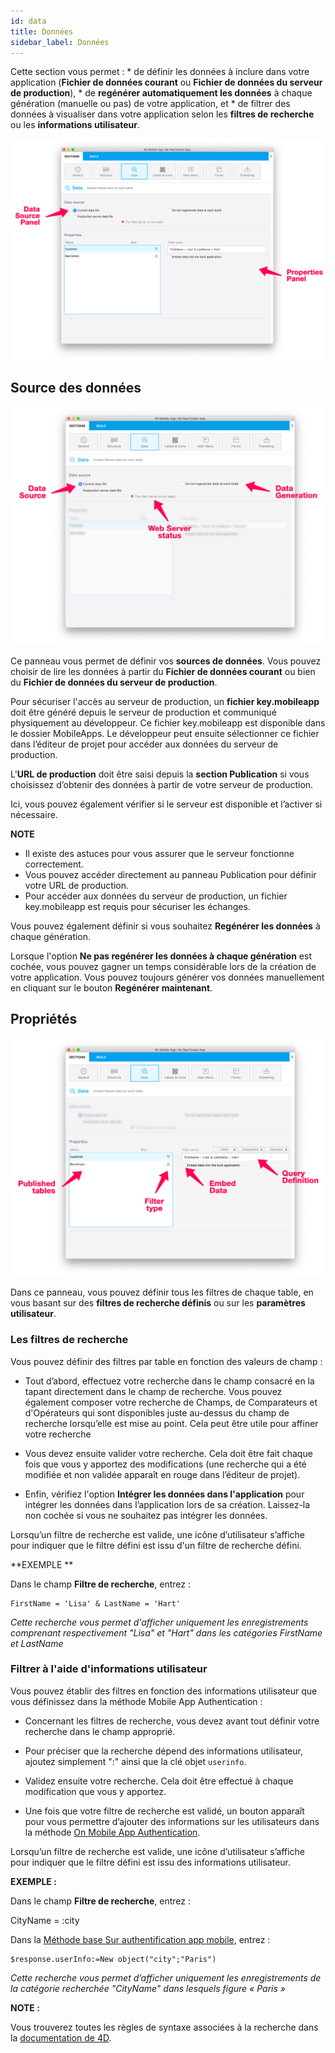 ```yaml
---
id: data
title: Données
sidebar_label: Données
---
```

Cette section vous permet : * de définir les données à inclure dans votre application (**Fichier de données courant** ou **Fichier de données du serveur de production**), * de **regénérer automatiquement les données** à chaque génération (manuelle ou pas) de votre application, et * de filtrer des données à visualiser dans votre application selon les **filtres de recherche** ou les **informations utilisateur**.

![Data section](assets/project-editor/Data-tab-4D-for-iOS.png)

## Source des données

![Data section](assets/project-editor/Data-source-panel-4D-for-iOS.png)

Ce panneau vous permet de définir vos **sources de données**. Vous pouvez choisir de lire les données à partir du **Fichier de données courant** ou bien du **Fichier de données du serveur de production**.

Pour sécuriser l'accès au serveur de production, un **fichier key.mobileapp** doit être généré depuis le serveur de production et communiqué physiquement au développeur. Ce fichier key.mobileapp est disponible dans le dossier MobileApps. Le développeur peut ensuite sélectionner ce fichier dans l’éditeur de projet pour accéder aux données du serveur de production.

L'**URL de production** doit être saisi depuis la **section Publication** si vous choisissez d’obtenir des données à partir de votre serveur de production.

Ici, vous pouvez également vérifier si le serveur est disponible et l’activer si nécessaire.<div class = "tips"> 

**NOTE**

* Il existe des astuces pour vous assurer que le serveur fonctionne correctement.
* Vous pouvez accéder directement au panneau Publication pour définir votre URL de production.
* Pour accéder aux données du serveur de production, un fichier key.mobileapp est requis pour sécuriser les échanges.</div> 

Vous pouvez également définir si vous souhaitez **Regénérer les données** à chaque génération.

Lorsque l'option **Ne pas regénérer les données à chaque génération** est cochée, vous pouvez gagner un temps considérable lors de la création de votre application. Vous pouvez toujours générer vos données manuellement en cliquant sur le bouton **Regénérer maintenant**.

## Propriétés

![Data section](assets/project-editor/Properties-Panel-4D-for-iOS.png)

Dans ce panneau, vous pouvez définir tous les filtres de chaque table, en vous basant sur des **filtres de recherche définis** ou sur les **paramètres utilisateur**.

### Les filtres de recherche

Vous pouvez définir des filtres par table en fonction des valeurs de champ :

* Tout d’abord, effectuez votre recherche dans le champ consacré en la tapant directement dans le champ de recherche. Vous pouvez également composer votre recherche de Champs, de Comparateurs et d'Opérateurs qui sont disponibles juste au-dessus du champ de recherche lorsqu’elle est mise au point. Cela peut être utile pour affiner votre recherche

* Vous devez ensuite valider votre recherche. Cela doit être fait chaque fois que vous y apportez des modifications (une recherche qui a été modifiée et non validée apparaît en rouge dans l’éditeur de projet).

* Enfin, vérifiez l'option **Intégrer les données dans l'application** pour intégrer les données dans l’application lors de sa création. Laissez-la non cochée si vous ne souhaitez pas intégrer les données.

Lorsqu’un filtre de recherche est valide, une icône d’utilisateur s’affiche pour indiquer que le filtre défini est issu d'un filtre de recherche défini.<div class = "tips"> 

**EXEMPLE **

Dans le champ **Filtre de recherche**, entrez :

    FirstName = 'Lisa' & LastName = 'Hart'

*Cette recherche vous permet d'afficher uniquement les enregistrements comprenant respectivement "Lisa" et "Hart" dans les catégories FirstName et LastName*</div> 

### Filtrer à l'aide d'informations utilisateur

Vous pouvez établir des filtres en fonction des informations utilisateur que vous définissez dans la méthode Mobile App Authentication :

* Concernant les filtres de recherche, vous devez avant tout définir votre recherche dans le champ approprié.

* Pour préciser que la recherche dépend des informations utilisateur, ajoutez simplement ":" ainsi que la clé objet `userinfo`.

* Validez ensuite votre recherche. Cela doit être effectué à chaque modification que vous y apportez.

* Une fois que votre filtre de recherche est validé, un bouton apparaît pour vous permettre d’ajouter des informations sur les utilisateurs dans la méthode [On Mobile App Authentication](http://doc.4d.com/4Dv17R3/4D/17-R3/On-Mobile-App-Authentication-database-method.301-3906587.en.html).

Lorsqu’un filtre de recherche est valide, une icône d’utilisateur s’affiche pour indiquer que le filtre défini est issu des informations utilisateur.<div class = "tips"> 

**EXEMPLE :**

Dans le champ **Filtre de recherche**, entrez :

CityName = :city

Dans la [Méthode base Sur authentification app mobile](http://doc.4d.com/4Dv17R3/4D/17-R3/On-Mobile-App-Authentication-database-method.301-3906587.en.html), entrez :

    $response.userInfo:=New object("city";"Paris")

*Cette recherche vous permet d’afficher uniquement les enregistrements de la catégorie recherchée "CityName" dans lesquels figure « Paris »*</div> <div class = "tips"> 

**NOTE :**

Vous trouverez toutes les règles de syntaxe associées à la recherche dans la [documentation de 4D](http://livedoc.4d.com/4D-Language-Reference-17-R3/ORDA-DataClass/dataClassquery.301-3907505.en.html).</div>